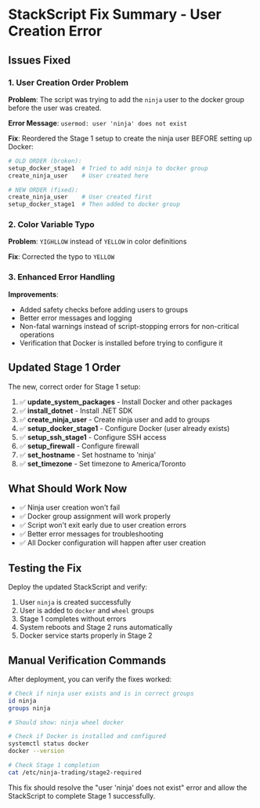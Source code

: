 # StackScript Fix Summary - User Creation Error

## Issues Fixed

### 1. **User Creation Order Problem**
**Problem**: The script was trying to add the `ninja` user to the docker group before the user was created.

**Error Message**: `usermod: user 'ninja' does not exist`

**Fix**: Reordered the Stage 1 setup to create the ninja user BEFORE setting up Docker:
```bash
# OLD ORDER (broken):
setup_docker_stage1  # Tried to add ninja to docker group
create_ninja_user    # User created here

# NEW ORDER (fixed):
create_ninja_user    # User created first
setup_docker_stage1  # Then added to docker group
```

### 2. **Color Variable Typo**
**Problem**: `YIGHLLOW` instead of `YELLOW` in color definitions

**Fix**: Corrected the typo to `YELLOW`

### 3. **Enhanced Error Handling**
**Improvements**:
- Added safety checks before adding users to groups
- Better error messages and logging
- Non-fatal warnings instead of script-stopping errors for non-critical operations
- Verification that Docker is installed before trying to configure it

## Updated Stage 1 Order

The new, correct order for Stage 1 setup:

1. ✅ **update_system_packages** - Install Docker and other packages
2. ✅ **install_dotnet** - Install .NET SDK  
3. ✅ **create_ninja_user** - Create ninja user and add to groups
4. ✅ **setup_docker_stage1** - Configure Docker (user already exists)
5. ✅ **setup_ssh_stage1** - Configure SSH access
6. ✅ **setup_firewall** - Configure firewall
7. ✅ **set_hostname** - Set hostname to 'ninja'
8. ✅ **set_timezone** - Set timezone to America/Toronto

## What Should Work Now

- ✅ Ninja user creation won't fail
- ✅ Docker group assignment will work properly
- ✅ Script won't exit early due to user creation errors
- ✅ Better error messages for troubleshooting
- ✅ All Docker configuration will happen after user creation

## Testing the Fix

Deploy the updated StackScript and verify:

1. User `ninja` is created successfully
2. User is added to `docker` and `wheel` groups
3. Stage 1 completes without errors
4. System reboots and Stage 2 runs automatically
5. Docker service starts properly in Stage 2

## Manual Verification Commands

After deployment, you can verify the fixes worked:

```bash
# Check if ninja user exists and is in correct groups
id ninja
groups ninja

# Should show: ninja wheel docker

# Check if Docker is installed and configured
systemctl status docker
docker --version

# Check Stage 1 completion
cat /etc/ninja-trading/stage2-required
```

This fix should resolve the "user 'ninja' does not exist" error and allow the StackScript to complete Stage 1 successfully.
